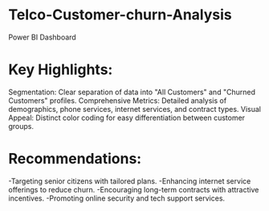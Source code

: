 # Telco-Customer-churn-Analysis
Power BI Dashboard

# Key Highlights:
Segmentation: Clear separation of data into "All Customers" and "Churned Customers" profiles.
Comprehensive Metrics: Detailed analysis of demographics, phone services, internet services, and contract types.
Visual Appeal: Distinct color coding for easy differentiation between customer groups.

# Recommendations:
-Targeting senior citizens with tailored plans.
-Enhancing internet service offerings to reduce churn.
-Encouraging long-term contracts with attractive incentives.
-Promoting online security and tech support services.

